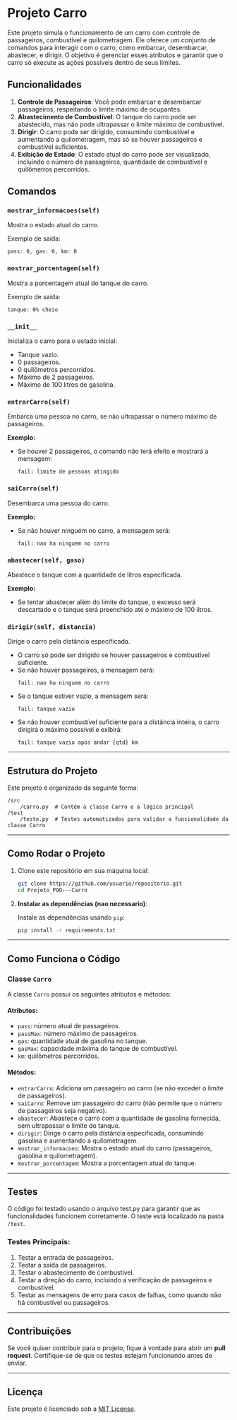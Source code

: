 
# Projeto Carro

Este projeto simula o funcionamento de um carro com controle de passageiros, combustível e quilometragem. Ele oferece um conjunto de comandos para interagir com o carro, como embarcar, desembarcar, abastecer, e dirigir. O objetivo é gerenciar esses atributos e garantir que o carro só execute as ações possíveis dentro de seus limites.

## Funcionalidades

1. **Controle de Passageiros**: Você pode embarcar e desembarcar passageiros, respeitando o limite máximo de ocupantes.
2. **Abastecimento de Combustível**: O tanque do carro pode ser abastecido, mas não pode ultrapassar o limite máximo de combustível.
3. **Dirigir**: O carro pode ser dirigido, consumindo combustível e aumentando a quilometragem, mas só se houver passageiros e combustível suficientes.
4. **Exibição de Estado**: O estado atual do carro pode ser visualizado, incluindo o número de passageiros, quantidade de combustível e quilômetros percorridos.

## Comandos

### `mostrar_informacoes(self)`

Mostra o estado atual do carro.

Exemplo de saída:
```
pass: 0, gas: 0, km: 0
```

### `mostrar_porcentagem(self)`

Mostra a porcentagem atual do tanque do carro.

Exemplo de saída:
```
tanque: 0% cheio
```

### `__init__`

Inicializa o carro para o estado inicial:
- Tanque vazio.
- 0 passageiros.
- 0 quilômetros percorridos.
- Máximo de 2 passageiros.
- Máximo de 100 litros de gasolina.

### `entrarCarro(self)`

Embarca uma pessoa no carro, se não ultrapassar o número máximo de passageiros.

**Exemplo:**
- Se houver 2 passageiros, o comando não terá efeito e mostrará a mensagem: 
  ```
  fail: limite de pessoas atingido
  ```

### `saiCarro(self)`

Desembarca uma pessoa do carro.

**Exemplo:**
- Se não houver ninguém no carro, a mensagem será:
  ```
  fail: nao ha ninguem no carro
  ```

### `abastecer(self, gaso)`

Abastece o tanque com a quantidade de litros especificada.

**Exemplo:**
- Se tentar abastecer além do limite do tanque, o excesso será descartado e o tanque será preenchido até o máximo de 100 litros.

### `dirigir(self, distancia)`

Dirige o carro pela distância especificada.

- O carro só pode ser dirigido se houver passageiros e combustível suficiente.
- Se não houver passageiros, a mensagem será:
  ```
  fail: nao ha ninguem no carro
  ```
- Se o tanque estiver vazio, a mensagem será:
  ```
  fail: tanque vazio
  ```
- Se não houver combustível suficiente para a distância inteira, o carro dirigirá o máximo possível e exibirá:
  ```
  fail: tanque vazio após andar {qtd} km
  ```

---

## Estrutura do Projeto

Este projeto é organizado da seguinte forma:

```
/src
    /carro.py  # Contém a classe Carro e a lógica principal
/test
    /teste.py  # Testes automatizados para validar a funcionalidade da classe Carro
```

---

## Como Rodar o Projeto

1. Clone este repositório em sua máquina local:

   ```bash
   git clone https://github.com/usuario/repositorio.git
   cd Projeto_POO---Carro
   ```

2. **Instalar as dependências (nao necessario)**:

   Instale as dependências usando `pip`:

   ```bash
   pip install -r requirements.txt
   ```
---

## Como Funciona o Código

### Classe `Carro`

A classe `Carro` possui os seguintes atributos e métodos:

#### Atributos:
- `pass`: número atual de passageiros.
- `passMax`: número máximo de passageiros.
- `gas`: quantidade atual de gasolina no tanque.
- `gasMax`: capacidade máxima do tanque de combustível.
- `km`: quilômetros percorridos.

#### Métodos:
- `entrarCarro`: Adiciona um passageiro ao carro (se não exceder o limite de passageiros).
- `saiCarro`: Remove um passageiro do carro (não permite que o número de passageiros seja negativo).
- `abastecer`: Abastece o carro com a quantidade de gasolina fornecida, sem ultrapassar o limite do tanque.
- `dirigir`: Dirige o carro pela distância especificada, consumindo gasolina e aumentando a quilometragem.
- `mostrar_informacoes`: Mostra o estado atual do carro (passageiros, gasolina e quilometragem).
- `mostrar_porcentagem`: Mostra a porcentagem atual do tanque.

---

## Testes

O código foi testado usando o arquivo test.py para garantir que as funcionalidades funcionem corretamente. O teste está localizado na pasta `/test`.

### Testes Principais:
1. Testar a entrada de passageiros.
2. Testar a saída de passageiros.
3. Testar o abastecimento de combustível.
4. Testar a direção do carro, incluindo a verificação de passageiros e combustível.
5. Testar as mensagens de erro para casos de falhas, como quando não há combustível ou passageiros.

---

## Contribuições

Se você quiser contribuir para o projeto, fique à vontade para abrir um **pull request**. Certifique-se de que os testes estejam funcionando antes de enviar.

---

## Licença

Este projeto é licenciado sob a [MIT License](LICENSE).
